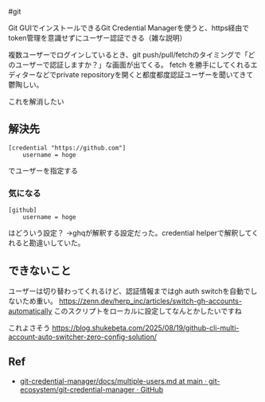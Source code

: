 #git 

Git GUIでインストールできるGit Credential Managerを使うと、https経由でtoken管理を意識せずにユーザー認証できる（雑な説明）

複数ユーザーでログインしているとき、git push/pull/fetchのタイミングで「どのユーザーで認証しますか？」な画面が出てくる。
fetch を勝手にしてくれるエディターなどでprivate repositoryを開くと都度都度認証ユーザーを聞いてきて鬱陶しい。

これを解消したい

## 解決先
```gitconfig
[credential "https://github.com"]
	username = hoge
```
でユーザーを指定する

### 気になる
```gitconfig
[github]
	username = hoge
```
はどういう設定？
→ghqが解釈する設定だった。credential helperで解釈してくれると勘違いしていた。

## できないこと
ユーザーは切り替わってくれるけど、認証情報まではgh auth switchを自動でしないため重い。
https://zenn.dev/herp_inc/articles/switch-gh-accounts-automatically
このスクリプトをローカルに設定してなんとかしたいですね

これよさそう
https://blog.shukebeta.com/2025/08/19/github-cli-multi-account-auto-switcher-zero-config-solution/
## Ref
- [git-credential-manager/docs/multiple-users.md at main · git-ecosystem/git-credential-manager · GitHub](https://github.com/git-ecosystem/git-credential-manager/blob/main/docs/multiple-users.md)
